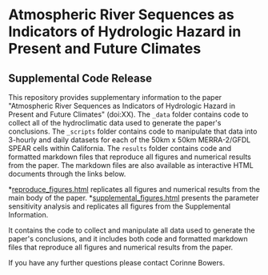 # Atmospheric River Sequences as Indicators of Hydrologic Hazard in Present and Future Climates

## Supplemental Code Release

This repository provides supplementary information to the paper "Atmospheric River Sequences as Indicators of Hydrologic Hazard in Present and Future Climates" (doi:XX). 
The `_data` folder contains code to collect all of the hydroclimatic data used to generate the paper's conclusions.
The `_scripts` folder contains code to manipulate that data into 3-hourly and daily datasets for each of the 50km x 50km MERRA-2/GFDL SPEAR cells within California. 
The `results` folder contains code and formatted markdown files that reproduce all figures and numerical results from the paper.
The markdown files are also available as interactive HTML documents through the links below.

*[reproduce_figures.html](https://corinnebowers.github.io/reproduce_figures.html) replicates all figures and numerical results from the main body of the paper.
*[supplemental_figures.html]() presents the parameter sensitivity analysis and replicates all figures from the Supplemental Information.

It contains the code to collect and manipulate all data used to generate the paper's conclusions, and it includes both code and formatted markdown files that reproduce all figures and numerical results from the paper.

If you have any further questions please contact Corinne Bowers. 

